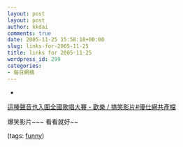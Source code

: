 ```yaml
---
layout: post
layout: post
author: kkdai
comments: true
date: 2005-11-25 15:58:18+00:00
slug: links-for-2005-11-25
title: links for 2005-11-25
wordpress_id: 299
categories:
- 每日網摘
---
```



	
  * 
		

[這種聲音也入圍全國歌唱大賽 - 歡樂 / 搞笑影片#優仕網共產檔](http://share.youthwant.com.tw/readlist.php?id=13014616&dk=0260f)


		

爆笑影片~~~ 看看就好~~


		

(tags: [funny](http://del.icio.us/kkdai/funny))


	


